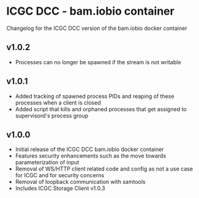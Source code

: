 ICGC DCC - bam.iobio container
===

Changelog for the ICGC DCC version of the bam.iobio docker container

v1.0.2
--
 - Processes can no longer be spawned if the stream is not writable

v1.0.1
--
 - Added tracking of spawned process PIDs and reaping of these processes when a client is closed
 - Added script that kills and orphaned processes that get assigned to supervisord's process group

v1.0.0
--
 - Initial release of the ICGC DCC bam.iobio docker container
 - Features security enhancements such as the move towards parameterization of input
 - Removal of WS/HTTP client related code and config as not a use case for ICGC and for security concerns
 - Removal of loopback communication with samtools
 - Includes ICGC Storage Client v1.0.3
